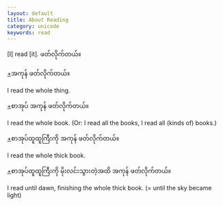 ```yaml
---
layout: default
title: About Reading
category: unicode
keywords: read
---
```


<p>[I] read [it]. <span class='mm3'>ဖတ်လိုက်တယ်။</span></p>

<p class='hide-trigger'><a href="#">+</a><span class='mm3'>အကုန် ဖတ်လိုက်တယ်။</span></p>
<p class='hide-this'>I read the whole thing.</p>

<p class='hide-trigger'><a href="#">+</a><span class='mm3'>စာအုပ် အကုန် ဖတ်လိုက်တယ်။</span></p>
<p class='hide-this'>I read the whole book. (Or: I read all the books, I read all (kinds of) books.)</p>

<p class='hide-trigger'><a href="#">+</a><span class='mm3'>စာအုပ်ထူထူကြီးကို အကုန် ဖတ်လိုက်တယ်။</span></p>
<p class='hide-this'>I read the whole thick book.</p>

<p class='hide-trigger'><a href="#">+</a><span class='mm3'>စာအုပ်ထူထူကြီးကို မိုးလင်းသွားတဲ့အထိ အကုန် ဖတ်လိုက်တယ်။</span></p>
<p class='hide-this'>I read until dawn, finishing the whole thick book. (= until the sky became light)</p>


